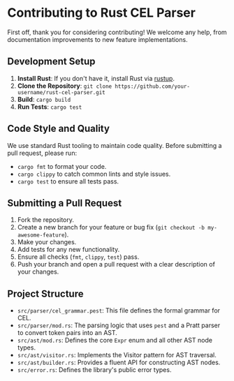 # Contributing to Rust CEL Parser

First off, thank you for considering contributing! We welcome any help, from documentation improvements to new feature implementations.

## Development Setup

1.  **Install Rust**: If you don't have it, install Rust via [rustup](https://rustup.rs/).
2.  **Clone the Repository**: `git clone https://github.com/your-username/rust-cel-parser.git`
3.  **Build**: `cargo build`
4.  **Run Tests**: `cargo test`

## Code Style and Quality

We use standard Rust tooling to maintain code quality. Before submitting a pull request, please run:

-   `cargo fmt` to format your code.
-   `cargo clippy` to catch common lints and style issues.
-   `cargo test` to ensure all tests pass.

## Submitting a Pull Request

1.  Fork the repository.
2.  Create a new branch for your feature or bug fix (`git checkout -b my-awesome-feature`).
3.  Make your changes.
4.  Add tests for any new functionality.
5.  Ensure all checks (`fmt`, `clippy`, `test`) pass.
6.  Push your branch and open a pull request with a clear description of your changes.

## Project Structure

-   `src/parser/cel_grammar.pest`: This file defines the formal grammar for CEL.
-   `src/parser/mod.rs`: The parsing logic that uses `pest` and a Pratt parser to convert token pairs into an AST.
-   `src/ast/mod.rs`: Defines the core `Expr` enum and all other AST node types.
-   `src/ast/visitor.rs`: Implements the Visitor pattern for AST traversal.
-   `src/ast/builder.rs`: Provides a fluent API for constructing AST nodes.
-   `src/error.rs`: Defines the library's public error types.